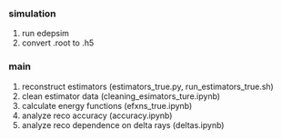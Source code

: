 ### simulation ###
1. run edepsim
2. convert .root to .h5

### main ###
1. reconstruct estimators (estimators_true.py, run_estimators_true.sh)
2. clean estimator data (cleaning_esimators_ture.ipynb)
3. calculate energy functions (efxns_true.ipynb)
4. analyze reco accuracy (accuracy.ipynb)
5. analyze reco dependence on delta rays (deltas.ipynb)